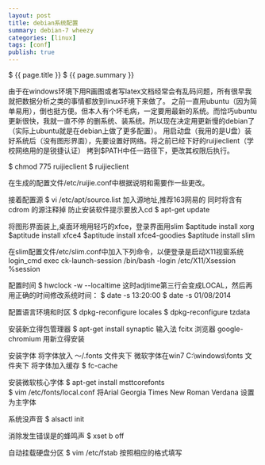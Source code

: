 ```yaml
---
layout: post
title: debian系统配置
summary: debian-7 wheezy
categories: [linux]
tags: [conf]
publish: true
---
```

$ {{ page.title }} $
{{ page.summary }} 

由于在windows环境下用R画图或者写latex文档经常会有乱码问题，所有很早我就把数据分析之类的事情都放到linux环境下来做了。
之前一直用ubuntu（因为简单易用），倒也挺方便。但本人有个坏毛病，一定要用最新的系统。而恰巧ubuntu更新很快，我就一直不停
的删系统、装系统。所以现在决定用更新慢的debian了（实际上ubuntu就是在debian上做了更多配置）。
用启动盘（我用的是U盘）装好系统后（没有图形界面），先要设置好网络。将之前已经下好的ruijieclient（学校网络用的是锐捷认证）
拷到$PATH中任一路径下，更改其权限后执行。

$ chmod 775 ruijieclient
$ ruijieclient

在生成的配置文件/etc/ruijie.conf中根据说明和需要作一些更改。


接着配置源
$ vi /etc/apt/source.list 加入源地址,推荐163网易的
同时将含有cdrom 的源注释掉 防止安装软件提示要放入cd
$ apt-get update

将图形界面装上,桌面环境用轻巧的xfce，登录界面用slim
$aptitude install xorg
$aptitude install xfce4
$aptitude install xfce4-goodies
$aptitude install slim

在slim配置文件/etc/slim.conf中加入下列命令，以便登录是启动X11视窗系统
login_cmd exec ck-launch-session /bin/bash -login /etc/X11/Xsession %session

配置时间
$ hwclock -w --localtime
这时adjtime第三行会变成LOCAL，然后再用正确的时间修改系统时间：
$ date -s 13:20:00
$ date -s 01/08/2014

配置语言环境和时区
$ dpkg-reconfigure locales
$ dpkg-reconfigure tzdata

安装新立得包管理器
$ apt-get install synaptic
输入法 fcitx   浏览器 google-chromium 用新立得安装

安装字体
将字体放入 ～/.fonts 文件夹下
微软字体在win7  C:\windows\fonts 文件夹下
将字体加入缓存
$ fc-cache

安装微软核心字体
$ apt-get install msttcorefonts  
$ vim /etc/fonts/local.conf
将Arial Georgia Times New Roman Verdana 设置为主字体

系统没声音
$ alsactl init

消除发生错误是的蜂鸣声
$ xset b off 

自动挂载硬盘分区
$ vim /etc/fstab
按照相应的格式填写
